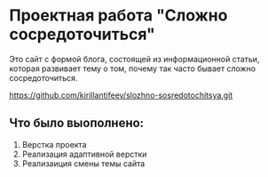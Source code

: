 # Проектная работа "Сложно сосредоточиться" 

Это сайт с формой блога, состоящей из информационной статьи, которая развивает тему о том, почему так часто бывает сложно сосредоточиться.

https://github.com/kirillantifeev/slozhno-sosredotochitsya.git

## Что было выополнено: 

1. Верстка проекта
2. Реализация адаптивной верстки
3. Реализаиция смены темы сайта
